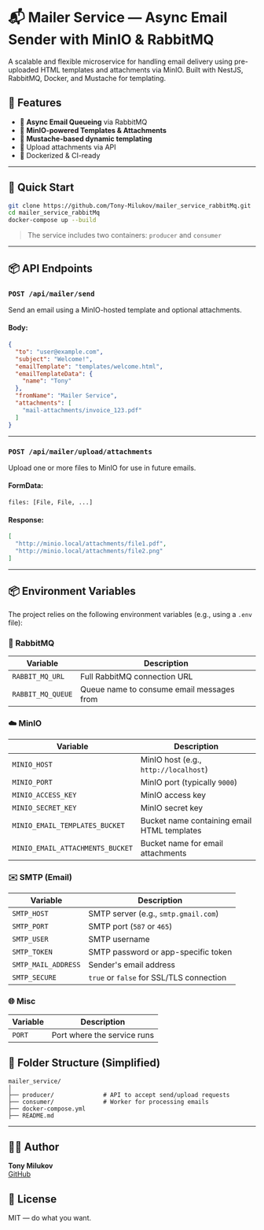# 📬 Mailer Service — Async Email Sender with MinIO & RabbitMQ

A scalable and flexible microservice for handling email delivery using pre-uploaded HTML templates and attachments via MinIO. Built with NestJS, RabbitMQ, Docker, and Mustache for templating.

## 🧠 Features

- 📨 **Async Email Queueing** via RabbitMQ
- 🧰 **MinIO-powered Templates & Attachments**
- 🧠 **Mustache-based dynamic templating**
- 📂 Upload attachments via API
- 🚀 Dockerized & CI-ready

---

## 🚀 Quick Start

```bash
git clone https://github.com/Tony-Milukov/mailer_service_rabbitMq.git
cd mailer_service_rabbitMq
docker-compose up --build
```

> The service includes two containers: `producer` and `consumer`

---

## 📦 API Endpoints

### `POST /api/mailer/send`

Send an email using a MinIO-hosted template and optional attachments.

#### Body:

```json
{
  "to": "user@example.com",
  "subject": "Welcome!",
  "emailTemplate": "templates/welcome.html",
  "emailTemplateData": {
    "name": "Tony"
  },
  "fromName": "Mailer Service",
  "attachments": [
    "mail-attachments/invoice_123.pdf"
  ]
}
```

---

### `POST /api/mailer/upload/attachments`

Upload one or more files to MinIO for use in future emails.

#### FormData:

```
files: [File, File, ...]
```

#### Response:

```json
[
  "http://minio.local/attachments/file1.pdf",
  "http://minio.local/attachments/file2.png"
]
```

---

## 📦 Environment Variables

The project relies on the following environment variables (e.g., using a `.env` file):

### 🔗 RabbitMQ
| Variable           | Description                                 |
|--------------------|---------------------------------------------|
| `RABBIT_MQ_URL`    | Full RabbitMQ connection URL                |
| `RABBIT_MQ_QUEUE`  | Queue name to consume email messages from   |

### ☁️ MinIO
| Variable                          | Description                                 |
|-----------------------------------|---------------------------------------------|
| `MINIO_HOST`                      | MinIO host (e.g., `http://localhost`)       |
| `MINIO_PORT`                      | MinIO port (typically `9000`)               |
| `MINIO_ACCESS_KEY`               | MinIO access key                            |
| `MINIO_SECRET_KEY`               | MinIO secret key                            |
| `MINIO_EMAIL_TEMPLATES_BUCKET`   | Bucket name containing email HTML templates |
| `MINIO_EMAIL_ATTACHMENTS_BUCKET` | Bucket name for email attachments           |

### ✉️ SMTP (Email)
| Variable            | Description                                 |
|---------------------|---------------------------------------------|
| `SMTP_HOST`         | SMTP server (e.g., `smtp.gmail.com`)        |
| `SMTP_PORT`         | SMTP port (`587` or `465`)                  |
| `SMTP_USER`         | SMTP username                               |
| `SMTP_TOKEN`        | SMTP password or app-specific token         |
| `SMTP_MAIL_ADDRESS` | Sender's email address                      |
| `SMTP_SECURE`       | `true` or `false` for SSL/TLS connection    |

### 🌐 Misc
| Variable | Description                     |
|----------|---------------------------------|
| `PORT`   | Port where the service runs     |


## 📁 Folder Structure (Simplified)

```
mailer_service/
│
├── producer/              # API to accept send/upload requests
├── consumer/              # Worker for processing emails
├── docker-compose.yml
├── README.md
```

---

## 👨‍💻 Author

**Tony Milukov**  
[GitHub](https://github.com/Tony-Milukov)
## 📄 License

MIT — do what you want.
